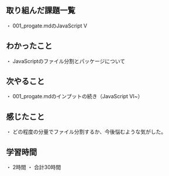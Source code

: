 ## 取り組んだ課題一覧
・ 001_progate.mdのJavaScript Ⅴ 
## わかったこと
・ JavaScriptのファイル分割とパッケージについて
## 次やること
・ 001_progate.mdのインプットの続き（JavaScript Ⅵ~）
## 感じたこと
・ どの程度の分量でファイル分割するか、今後悩むような気がした。
## 学習時間
・ 2時間
・ 合計30時間
